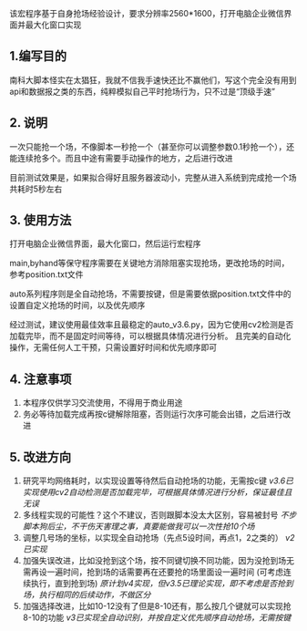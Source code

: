 该宏程序基于自身抢场经验设计，要求分辨率2560*1600，打开电脑企业微信界面并最大化窗口实现
## 1.编写目的
南科大脚本怪实在太猖狂，我就不信我手速快还比不赢他们，写这个完全没有用到api和数据报之类的东西，纯粹模拟自己平时抢场行为，只不过是“顶级手速”
## 2. 说明
一次只能抢一个场，不像脚本一秒抢一个（甚至你可以调整参数0.1秒抢一个），还能连续抢多个。而且中途有需要手动操作的地方，之后进行改进

目前测试效果是，如果拟合得好且服务器波动小，完整从进入系统到完成抢一个场共耗时5秒左右

## 3. 使用方法
打开电脑企业微信界面，最大化窗口，然后运行宏程序

main,byhand等保守程序需要在关键地方消除阻塞实现抢场，更改抢场的时间，参考position.txt文件

auto系列程序则是全自动抢场，不需要按键，但是需要依据position.txt文件中的设置自定义抢场的时间，以及优先顺序

经过测试，建议使用最佳效率且最稳定的auto_v3.6.py，因为它使用cv2检测是否加载完毕，而不是固定时间等待，可以根据具体情况进行分析。
且完美的自动化操作，无需任何人工干预，只需设置好时间和优先顺序即可

## 4. 注意事项
1. 本程序仅供学习交流使用，不得用于商业用途
2. 务必等待加载完成再按c键解除阻塞，否则运行次序可能会出错，之后进行改进

## 5. 改进方向
1. 研究平均网络耗时，以实现设置等待然后自动抢场的功能，无需按c键 *v3.6已实现使用cv2自动检测是否加载完毕，可根据具体情况进行分析，保证最佳且无误*
2. 多线程实现的可能性？这个不建议，否则跟脚本没太大区别，容易被封号 *不步脚本狗后尘，不干伤天害理之事，真要能做我可以一次性抢10个场*
3. 调整几号场的坐标，以实现全自动抢场（先点5设时间，再点1，2之类的） *v2已实现*
4. 加强失误改进，比如没抢到这个场，按不同键切换不同功能，因为没抢到场无需再设一遍时间，抢到场的话需要再在还要抢的场里面设一遍时间
(可考虑连续执行，直到抢到场) *原计划v4实现，但v3.5已理论实现，即不考虑是否抢到场，执行相同的后续动作，不做区分*
5. 加强选择改进，比如10-12没有了但是8-10还有，那么按几个键就可以实现抢8-10的功能 *v3已实现全自动识别，并按自定义优先顺序自动抢场，无需按键*
